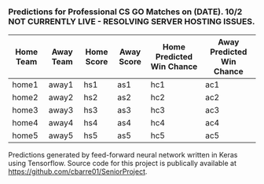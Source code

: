 #

<section id="one">
	<div class="inner">
    
<h3> Predictions for Professional CS GO Matches on (DATE). 10/2 NOT CURRENTLY LIVE - RESOLVING SERVER HOSTING ISSUES.</h3>
<div class="table-wrapper">
	<table>
		<thead>
			<tr>
				<th>Home Team</th>
				<th>Away Team</th>
				<th>Home Score</th>
				<th>Away Score</th>
				<th>Home Predicted Win Chance</th>
				<th>Away Predicted Win Chance</th>
			</tr>
		</thead>
		<tbody>
			<tr>
				<td>home1</td>
				<td>away1</td>
				<td>hs1</td>
				<td>as1</td>
				<td>hc1</td>
				<td>ac1</td>
			</tr>
			<tr>
				<td>home2</td>
				<td>away2</td>
				<td>hs2</td>
				<td>as2</td>
				<td>hc2</td>
				<td>ac2</td>
			</tr>
			<tr>
				<td>home3</td>
				<td>away3</td>
				<td>hs3</td>
				<td>as3</td>
				<td>hc3</td>
				<td>ac3</td>
			</tr>
			<tr>
				<td>home4</td>
				<td>away4</td>
				<td>hs4</td>
				<td>as4</td>
				<td>hc4</td>
				<td>ac4</td>
			</tr>
			<tr>
				<td>home5</td>
				<td>away5</td>
				<td>hs5</td>
				<td>as5</td>
				<td>hc5</td>
				<td>ac5</td>
			</tr>
		</tbody>
	</table>
</div>


Predictions generated by feed-forward neural network written in Keras using Tensorflow. Source code for this project is publically available at https://github.com/cbarre01/SeniorProject.

